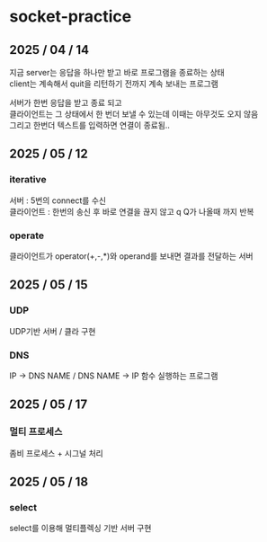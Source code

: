 # socket-practice

## 2025 / 04 / 14
지금 server는 응답을 하나만 받고 바로 프로그램을 종료하는 상태    
client는 계속해서 quit을 리턴하기 전까지 계속 보내는 프로그램

서버가 한번 응답을 받고 종료 되고    
클라이언트는 그 상태에서 한 번더 보낼 수 있는데
이때는 아무것도 오지 않음   
그리고 한번더 텍스트를 입력하면 연결이 종료됨.. 

## 2025 / 05 / 12
### iterative   
서버 : 5번의 connect를 수신    
클라이언트 : 한번의 송신 후 바로 연결을 끊지 않고 q Q가 나올때 까지 반복 

### operate   
클라이언트가 operator(+,-,*)와 operand를 보내면 결과를 전달하는 서버

## 2025 / 05 / 15   
### UDP      
UDP기반 서버 / 클라 구현    

### DNS   
IP -> DNS NAME / DNS NAME -> IP 함수 실행하는 프로그램


## 2025 / 05 / 17
### 멀티 프로세스   
좀비 프로세스 + 시그널 처리   

## 2025 / 05 / 18
### select   
select를 이용해 멀티플렉싱 기반 서버 구현
